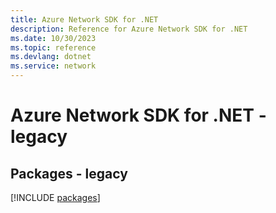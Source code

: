 ```yaml
---
title: Azure Network SDK for .NET
description: Reference for Azure Network SDK for .NET
ms.date: 10/30/2023
ms.topic: reference
ms.devlang: dotnet
ms.service: network
---
```

# Azure Network SDK for .NET - legacy
## Packages - legacy
[!INCLUDE [packages](network-index.md)]